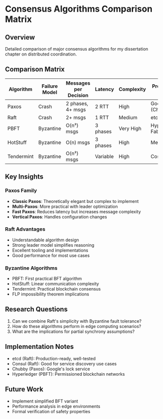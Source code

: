 # Consensus Algorithms Comparison Matrix

## Overview
Detailed comparison of major consensus algorithms for my dissertation chapter on distributed coordination.

## Comparison Matrix

| Algorithm | Failure Model | Messages per Decision | Latency | Complexity | Production Use |
|-----------|---------------|----------------------|---------|------------|----------------|
| Paxos | Crash | 2 phases, 4+ msgs | 2 RTT | High | Google (Chubby) |
| Raft | Crash | 2+ msgs | 1 RTT | Medium | etcd, Consul |
| PBFT | Byzantine | O(n²) msgs | 3 phases | Very High | Hyperledger Fabric |
| HotStuff | Byzantine | O(n) msgs | 3 phases | High | Meta Diem |
| Tendermint | Byzantine | O(n²) msgs | Variable | High | Cosmos |

## Key Insights

### Paxos Family
- **Classic Paxos**: Theoretically elegant but complex to implement
- **Multi-Paxos**: More practical with leader optimization
- **Fast Paxos**: Reduces latency but increases message complexity
- **Vertical Paxos**: Handles configuration changes

### Raft Advantages
- Understandable algorithm design
- Strong leader model simplifies reasoning
- Excellent tooling and implementations
- Good performance for most use cases

### Byzantine Algorithms
- PBFT: First practical BFT algorithm
- HotStuff: Linear communication complexity
- Tendermint: Practical blockchain consensus
- FLP impossibility theorem implications

## Research Questions
1. Can we combine Raft's simplicity with Byzantine fault tolerance?
2. How do these algorithms perform in edge computing scenarios?
3. What are the implications for partial synchrony assumptions?

## Implementation Notes
- etcd (Raft): Production-ready, well-tested
- Consul (Raft): Good for service discovery use cases
- Chubby (Paxos): Google's lock service
- Hyperledger (PBFT): Permissioned blockchain networks

## Future Work
- Implement simplified BFT variant
- Performance analysis in edge environments
- Formal verification of safety properties
